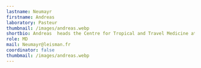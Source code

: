 ```yaml
---
lastname: Neumayr
firstname: Andreas
laboratory: Pasteur
thumbnail: /images/andreas.webp
shortbio: Andreas  heads the Centre for Tropical and Travel Medicine at the Swiss Tropical and Public Health Institute in Basel, Switzerland. He is specialized in Internal Medicine, Infectious Diseases, and Tropical and Travel Medicine, an Associate Professor at the University of Basel, Switzerland, and an Adjunct Professor at James Cook University in Townsville, Australia.
role: MD
mail: Neumayr@leisman.fr
coordinator: false
thumbmail: /images/andreas.webp
---
```

